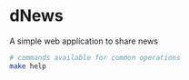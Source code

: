 # dNews
A simple web application to share news

```bash
# commands available for common operations
make help 
```
